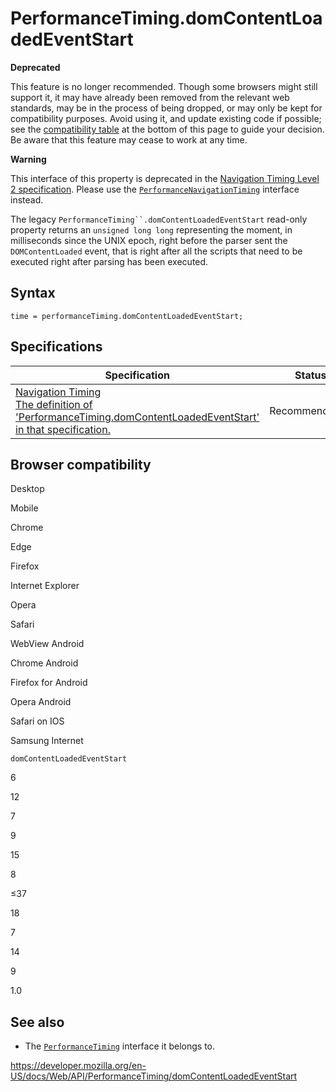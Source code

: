 PerformanceTiming.domContentLoadedEventStart
============================================

**Deprecated**

This feature is no longer recommended. Though some browsers might still support it, it may have already been removed from the relevant web standards, may be in the process of being dropped, or may only be kept for compatibility purposes. Avoid using it, and update existing code if possible; see the [compatibility table](#browser_compatibility) at the bottom of this page to guide your decision. Be aware that this feature may cease to work at any time.

**Warning**

This interface of this property is deprecated in the [Navigation Timing Level 2 specification](https://w3c.github.io/navigation-timing/#obsolete). Please use the [`PerformanceNavigationTiming`](../performancenavigationtiming) interface instead.

The legacy `PerformanceTiming``.domContentLoadedEventStart` read-only property returns an `unsigned long long` representing the moment, in milliseconds since the UNIX epoch, right before the parser sent the `DOMContentLoaded` event, that is right after all the scripts that need to be executed right after parsing has been executed.

Syntax
------

    time = performanceTiming.domContentLoadedEventStart;

Specifications
--------------

<table><thead><tr class="header"><th>Specification</th><th>Status</th><th>Comment</th></tr></thead><tbody><tr class="odd"><td><a href="https://www.w3.org/TR/navigation-timing/#dom-performancetiming-domcontentloadedeventstart">Navigation Timing<br />
<span class="small">The definition of 'PerformanceTiming.domContentLoadedEventStart' in that specification.</span></a></td><td><span class="spec-rec">Recommendation</span></td><td>Initial definition.</td></tr></tbody></table>

Browser compatibility
---------------------

Desktop

Mobile

Chrome

Edge

Firefox

Internet Explorer

Opera

Safari

WebView Android

Chrome Android

Firefox for Android

Opera Android

Safari on IOS

Samsung Internet

`domContentLoadedEventStart`

6

12

7

9

15

8

≤37

18

7

14

9

1.0

See also
--------

-   The [`PerformanceTiming`](../performancetiming) interface it belongs to.

<a href="https://developer.mozilla.org/en-US/docs/Web/API/PerformanceTiming/domContentLoadedEventStart" class="_attribution-link">https://developer.mozilla.org/en-US/docs/Web/API/PerformanceTiming/domContentLoadedEventStart</a>
